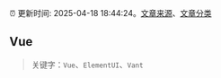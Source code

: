 :alarm_clock: 更新时间: 2025-04-18 18:44:24。[文章来源](/README.md)、[文章分类](/TAGS.md)

## Vue


> 关键字：`Vue`、`ElementUI`、`Vant`



